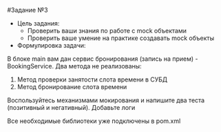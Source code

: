 #Задание №3
- Цель задания:
  - Проверить ваши знания по работе с mock объектами
  - Проверить ваше умение на практике создавать mock объекты
- Формулировка задачи:
  
В блоке main вам дан сервис бронирования (запись на прием) - BookingService. Два метода не реализованы:
1) Метод проверки занятости слота времени в СУБД
2) Метод бронирование слота времени

Воспользуйтесь механизмами мокирования и напишите два теста (позитивный и негативный). Добавьте логи

Все необходимые библиотеки уже подключены в pom.xml

